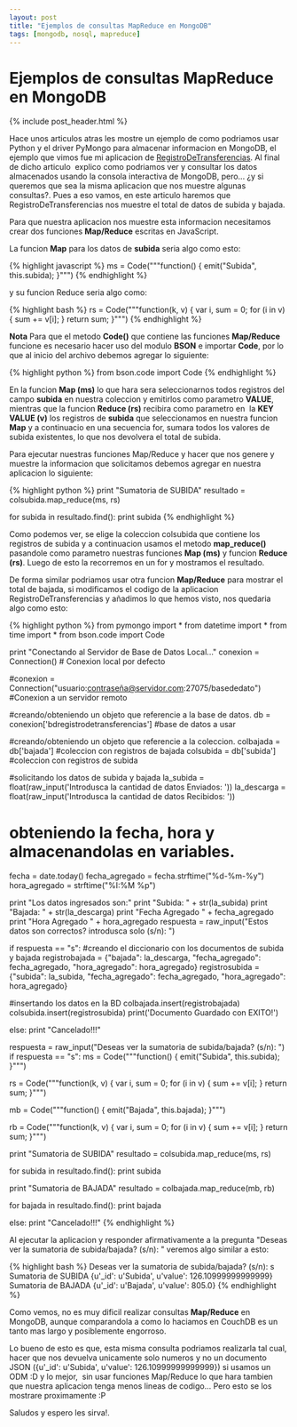 ```yaml
---
layout: post
title: "Ejemplos de consultas MapReduce en MongoDB"
tags: [mongodb, nosql, mapreduce]
---
```

# Ejemplos de consultas MapReduce en MongoDB

{% include post_header.html %}

Hace unos articulos atras les mostre un ejemplo de como podriamos usar Python y el driver PyMongo para almacenar informacion en MongoDB, el ejemplo que vimos fue mi aplicacion de <a href="http://blog.jam.net.ve/2011/01/10/almacenando-datos-en-mongodb-desde-python/">RegistroDeTransferencias</a>. Al final de dicho articulo  explico como podriamos ver y consultar los datos almacenados usando la consola interactiva de MongoDB, pero... ¿y si queremos que sea la misma aplicacion que nos muestre algunas consultas?. Pues a eso vamos, en este articulo haremos que RegistroDeTransferencias nos muestre el total de datos de subida y bajada.

Para que nuestra aplicacion nos muestre esta informacion necesitamos crear dos funciones <strong>Map/Reduce</strong> escritas en JavaScript.

La funcion <strong>Map</strong> para los datos de <strong>subida</strong> seria algo como esto:

{% highlight javascript %}
ms = Code("""function() {
 emit("Subida", this.subida);
 }""")
{% endhighlight %}

y su funcion Reduce seria algo como:

{% highlight bash %}
rs = Code("""function(k, v) {
 var i, sum = 0;
 for (i in v) {
 sum += v[i];
 }
 return sum;
 }""")
{% endhighlight %}

**Nota** Para que el metodo <strong>Code()</strong> que contiene las funciones <strong>Map/Reduce</strong> funcione es necesario hacer uso del modulo <strong>BSON</strong> e importar <strong>Code</strong>, por lo que al inicio del archivo debemos agregar lo siguiente:

{% highlight python %}
from bson.code import Code
{% endhighlight %}

En la funcion <strong>Map (ms)</strong> lo que hara sera seleccionarnos todos registros del campo <strong>subida</strong> en nuestra coleccion y emitirlos como parametro <strong>VALUE</strong>, mientras que la funcion <strong>Reduce (rs)</strong> recibira como parametro en  la <strong>KEY VALUE (v)</strong> los registros de <strong>subida</strong> que seleccionamos en nuestra funcion <strong>Map</strong> y a continuacio en una secuencia for, sumara todos los valores de subida existentes, lo que nos devolvera el total de subida.

Para ejecutar nuestras funciones Map/Reduce y hacer que nos genere y muestre la informacion que solicitamos debemos agregar en nuestra aplicacion lo siguiente:

{% highlight python %}
print "Sumatoria de SUBIDA"
resultado = colsubida.map_reduce(ms, rs)

for subida in resultado.find():
	print subida
{% endhighlight %}

Como podemos ver, se elige la coleccion colsubida que contiene los registros de subida y a continuacion usamos el metodo <strong>map_reduce()</strong> pasandole como parametro nuestras funciones <strong>Map (ms)</strong> y funcion <strong>Reduce (rs)</strong>. Luego de esto la recorremos en un for y mostramos el resultado.

De forma similar podriamos usar otra funcion <strong>Map/Reduce</strong> para mostrar el total de bajada, si modificamos el codigo de la aplicacion RegistroDeTransferencias y añadimos lo que hemos visto, nos quedaria algo como esto:

{% highlight python %}
from pymongo import *
from datetime import *
from time import *
from bson.code import Code

print "Conectando al Servidor de Base de Datos Local..."
conexion = Connection() # Conexion local por defecto

#conexion = Connection("usuario:contraseña@servidor.com:27075/basededato") #Conexion a un servidor remoto

#creando/obteniendo un objeto que referencie a la base de datos.
db = conexion['bdregistrodetransferencias'] #base de datos a usar

#creando/obteniendo un objeto que referencie a la coleccion.
colbajada = db['bajada'] #coleccion con registros de bajada
colsubida = db['subida'] #coleccion con registros de subida

#solicitando los datos de subida y bajada
la_subida = float(raw_input('Introdusca la cantidad de datos Enviados: '))
la_descarga = float(raw_input('Introdusca la cantidad de datos Recibidos: '))

# obteniendo la fecha, hora y almacenandolas en variables.
fecha = date.today()
fecha_agregado = fecha.strftime("%d-%m-%y")
hora_agregado = strftime("%I:%M %p")

print "Los datos ingresados son:"
print "Subida: " + str(la_subida)
print "Bajada: " + str(la_descarga)
print "Fecha Agregado " + fecha_agregado
print "Hora Agregado " + hora_agregado
respuesta = raw_input("Estos datos son correctos? introdusca solo (s/n): ")

if respuesta == "s":
#creando el diccionario con los documentos de subida y bajada
 registrobajada = {"bajada": la_descarga, "fecha_agregado": fecha_agregado, "hora_agregado": hora_agregado}
 registrosubida = {"subida": la_subida, "fecha_agregado": fecha_agregado, "hora_agregado": hora_agregado}

#insertando los datos en la BD
 colbajada.insert(registrobajada)
 colsubida.insert(registrosubida)
 print('Documento Guardado con EXITO!')

else:
 print "Cancelado!!!"

respuesta = raw_input("Deseas ver la sumatoria de subida/bajada? (s/n): ")
if respuesta == "s":
 ms = Code("""function() {
 emit("Subida", this.subida);
 }""")

 rs = Code("""function(k, v) {
 var i, sum = 0;
 for (i in v) {
 sum += v[i];
 }
 return sum;
 }""")

 mb = Code("""function() {
 emit("Bajada", this.bajada);
 }""")

 rb = Code("""function(k, v) {
 var i, sum = 0;
 for (i in v) {
 sum += v[i];
 }
 return sum;
 }""")

 print "Sumatoria de SUBIDA"
 resultado = colsubida.map_reduce(ms, rs)

 for subida in resultado.find():
 print subida

 print "Sumatoria de BAJADA"
 resultado = colbajada.map_reduce(mb, rb)

 for bajada in resultado.find():
 print bajada

else:
 print "Cancelado!!!"
{% endhighlight %}

Al ejecutar la aplicacion y responder afirmativamente a la pregunta "Deseas ver la sumatoria de subida/bajada? (s/n): " veremos algo similar a esto:

{% highlight bash %}
Deseas ver la sumatoria de subida/bajada? (s/n): s
Sumatoria de SUBIDA
{u'_id': u'Subida', u'value': 126.10999999999999}
Sumatoria de BAJADA
{u'_id': u'Bajada', u'value': 805.0}
{% endhighlight %}

Como vemos, no es muy dificil realizar consultas <strong>Map/Reduce</strong> en MongoDB, aunque comparandola a como lo haciamos en CouchDB es un tanto mas largo y posiblemente engorroso.

Lo bueno de esto es que, esta misma consulta podriamos realizarla tal cual, hacer que nos devuelva unicamente solo numeros y no un documento JSON ({u'_id': u'Subida', u'value': 126.10999999999999}) si usamos un ODM :D y lo mejor,  sin usar funciones Map/Reduce lo que hara tambien que nuestra aplicacion tenga menos lineas de codigo... Pero esto se los mostrare proximamente :P

Saludos y espero les sirva!.
